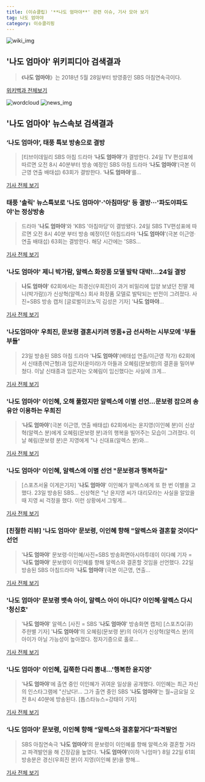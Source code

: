 ```yaml
---
title: (이슈클립) '**나도 엄마야**' 관련 이슈, 기사 모아 보기
tag: 나도 엄마야
category: 이슈클리핑
---
```

![wiki_img](https://user-images.githubusercontent.com/42597476/44503234-41136a80-a6d0-11e8-9071-6fc6418eafe4.png)
## **'**나도 엄마야**'** 위키피디아 검색결과
>《**나도 엄마야**》는 2018년 5월 28일부터 방영중인 SBS 아침연속극이다.

<a href="https://ko.wikipedia.org/wiki/나도 엄마야" target="_blank">위키백과 전체보기</a>

![wordcloud](https://s3.ap-northeast-2.amazonaws.com/lyrics101-wordcloud/2018-08-24-1535069317.png)
![news_img](https://user-images.githubusercontent.com/42597476/44507050-1206f400-a6e4-11e8-8d98-7ffbfebb353f.png)
## **'**나도 엄마야**'** 뉴스속보 검색결과
### ‘**나도 엄마야**’, 태풍 특보 방송으로 결방

>[티브이데일리 SBS 아침 드라마 ‘**나도 엄마야**’가 결방한다. 24일 TV 편성표에 따르면 오전 8시 40분부터 방송 예정인 SBS 아침 드라마 ‘**나도 엄마야**’(극본 이근영 연출 배태섭) 63회가 결방한다. ‘**나도 엄마야**’를...

<a href="http://tvdaily.asiae.co.kr/read.php3?aid=15350676991387775002" target="_blank">기사 전체 보기</a>

### 태풍 '솔릭' 뉴스특보로 '**나도 엄마야**'·'아침마당' 등 결방···'파도야파도야'는 정상방송

>드라마 '**나도 엄마야**'와 'KBS '아침마당'이 결방됐다. 24일 SBS TV편성표에 따르면 오전 8시 40분 부터 방송 예정이던 아침드라마 '**나도 엄마야**'(극본 이근영·연출 배태섭) 63회는 결방한다. 해당 시간에는 'SBS...

<a href="http://www.ajunews.com/view/20180824084319640" target="_blank">기사 전체 보기</a>

### '**나도 엄마야**' 제니 박가람, 알렉스 화장품 모델 발탁 대박!…24일 결방

>**나도 엄마야**' 62회에서는 최경신(우희진)이 과거 비밀리에 입양 보냈던 친딸 제니(박가람))가 신상혁(알렉스) 회사 화장품 모델로 발탁되는 반전이 그려졌다. 사진=SBS 방송 캡처 [글로벌이코노믹 김성은 기자] '**나도 엄마야**...

<a href="http://www.g-enews.com/ko-kr/news/article/news_all/201808240049482875c4c55f9b3d_1/article.html" target="_blank">기사 전체 보기</a>

### '나도엄마야' 우희진, 문보령 결혼시키려 명품+금 선사하는 시부모에 '부들부들'

>23일 방송된 SBS 아침 드라마 '**나도 엄마야**'(배태섭 연출/이근영 작가) 62회에서 신태종(박근형)과 임은자(윤미라)가 아들과 오혜림(문보령)의 결혼을 밀어부쳤다. 이날 신태종과 임은자는 오혜림이 임신했다는 사실에 크게...

<a href="http://www.starseoultv.com/news/articleView.html?idxno=505134" target="_blank">기사 전체 보기</a>

### '**나도 엄마야**' 이인혜, 오해 풀렸지만 알렉스에 이별 선언…문보령 잡으려 송유안 이용하는 우희진

>‘**나도 엄마야**’(극본 이근영, 연출 배태섭) 62회에서는 윤지영(이인혜 분)이 신상혁(알렉스 분)에게 오혜림(문보령 분)과의 행복을 빌어주는 모습이 그려졌다. 이날 혜림(문보령 분)은 지영에게 "나 신대표(알렉스 분)와...

<a href="http://www.yeongnam.com/mnews/newsview.do?mode=newsView&newskey=20180823.990011459404524" target="_blank">기사 전체 보기</a>

### '**나도 엄마야**' 이인혜, 알렉스에 이별 선언 "문보령과 행복하길"

>[스포츠서울 이게은기자] '**나도 엄마야**' 이인혜가 알렉스에게 또 한 번 이별을 고했다. 23일 방송된 SBS... 신상혁은 "난 윤지영 씨가 대리모라는 사실을 알았을 때 지영 씨 걱정을 했다. 이런 상황에서 그렇게...

<a href="http://www.sportsseoul.com/news/read/672658" target="_blank">기사 전체 보기</a>

### [친절한 리뷰] '**나도 엄마야**' 문보령, 이인혜 향해 "알렉스와 결혼할 것이다" 선언

>'**나도 엄마야**' 문보령·이인혜/사진=SBS 방송화면아시아투데이 이다혜 기자 = '**나도 엄마야**' 문보령이 이인혜를 향해 알렉스와 결혼할 것임을 선언했다. 22일 방송된 SBS 아침드라마 '**나도 엄마야**'(극본 이근영, 연출...

<a href="http://www.asiatoday.co.kr/view.php?key=20180822001613116" target="_blank">기사 전체 보기</a>

### '**나도 엄마야**' 문보령 뱃속 아이, 알렉스 아이 아니다? 이인혜·알렉스 다시 '청신호'

>'**나도 엄마야**' 알렉스 [사진 = SBS '**나도 엄마야**' 방송화면 캡처] [스포츠Q(큐) 주한별 기자] '**나도 엄마야**'의 오혜림(문보령 분)의 아이가 신상혁(알렉스 분)의 아이가 아닐 가능성이 높아졌다.  정자기증으로 홀로...

<a href="http://www.sportsq.co.kr/news/articleView.html?idxno=299725" target="_blank">기사 전체 보기</a>

### '**나도 엄마야**' 이인혜, 길쭉한 다리 뽐내…'행복한 윤지영'

>'**나도 엄마야**'에 출연 중인 이인혜가 귀여운 일상을 공개했다. 이인혜는 최근 자신의 인스타그램에 "신났다!... 그가 출연 중인 SBS '**나도 엄마야**'는 월~금요일 오전 8시 40분에 방송된다. [톱스타뉴스=강태이 기자]

<a href="http://www.topstarnews.net/news/articleView.html?idxno=469509" target="_blank">기사 전체 보기</a>

### ‘**나도 엄마야**’ 문보령, 이인혜 향해 “알렉스와 결혼할거다”파격발언

>SBS 아침연속극 ‘**나도 엄마야**’의 문보령이 이인혜를 향해 알렉스와 결혼할 거라고 파격발언을 해 긴장감을 높였다. ‘**나도 엄마야**’(이하 ‘나엄마’) 8일 22일 61회 방송분은 경신(우희진 분)이 지영(이인혜 분)을 향해...

<a href="http://www.kookje.co.kr/news2011/asp/newsbody.asp?code=0500&key=20180823.99099010190" target="_blank">기사 전체 보기</a>


